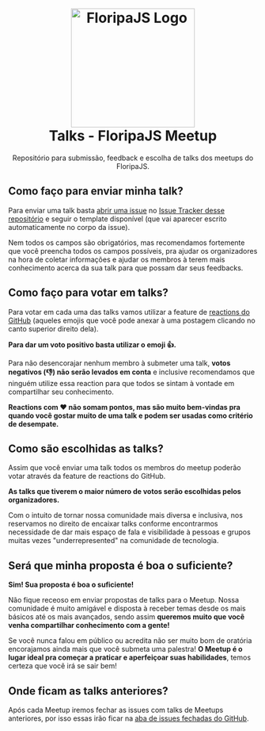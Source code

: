 <h1 align=center>
  <a href="http://floripajs.org" title="Floripa JS">
    <img alt="FloripaJS Logo" src="http://floripajs.org/assets/img/floripajs-logo.svg" width="250" height="240"/>
    <br>
  </a>
  Talks - FloripaJS Meetup
</h1>

<p align=center>
    Repositório para submissão, feedback e escolha de talks dos meetups do FloripaJS.
</p>

## Como faço para enviar minha talk?

Para enviar uma talk basta [abrir uma issue](https://github.com/floripajs/talks/issues/new) no [Issue Tracker desse repositório](https://github.com/floripajs/talks/issues) e seguir o template disponível (que vai aparecer escrito automaticamente no corpo da issue).

Nem todos os campos são obrigatórios, mas recomendamos fortemente que você preencha todos os campos possíveis, pra ajudar os organizadores na hora de coletar informações e ajudar os membros à terem mais conhecimento acerca da sua talk para que possam dar seus feedbacks.


## Como faço para votar em talks?

Para votar em cada uma das talks vamos utilizar a feature de [reactions do GitHub](https://github.com/blog/2119-add-reactions-to-pull-requests-issues-and-comments) (aqueles emojis que você pode anexar à uma postagem clicando no canto superior direito dela).

**Para dar um voto positivo basta utilizar o emoji :+1:.**

Para não desencorajar nenhum membro à submeter uma talk, **votos negativos (:-1:) não serão levados em conta** e inclusive recomendamos que ninguém utilize essa reaction para que todos se sintam à vontade em compartilhar seu conhecimento.

**Reactions com :heart: não somam pontos, mas são muito bem-vindas pra quando você gostar muito de uma talk e podem ser usadas como critério de desempate.**


## Como são escolhidas as talks?

Assim que você enviar uma talk todos os membros do meetup poderão votar através da feature de reactions do GitHub.

**As talks que tiverem o maior número de votos serão escolhidas pelos organizadores.**

Com o intuito de tornar nossa comunidade mais diversa e inclusiva, nos reservamos no direito de encaixar talks conforme encontrarmos necessidade de dar mais espaço de fala e visibilidade à pessoas e grupos muitas vezes "underrepresented" na comunidade de tecnologia.


## Será que minha proposta é boa o suficiente?

**Sim! Sua proposta é boa o suficiente!**

Não fique receoso em enviar propostas de talks para o Meetup. Nossa comunidade é muito amigável e disposta à receber temas desde os mais básicos até os mais avançados, sendo assim **queremos muito que você venha compartilhar conhecimento com a gente!**

Se você nunca falou em público ou acredita não ser muito bom de oratória encorajamos ainda mais que você submeta uma palestra! **O Meetup é o lugar ideal pra começar a praticar e aperfeiçoar suas habilidades**, temos certeza que você irá se sair bem!


## Onde ficam as talks anteriores?

Após cada Meetup iremos fechar as issues com talks de Meetups anteriores, por isso essas irão ficar na [aba de issues fechadas do GitHub](https://github.com/floripajs/talks/issues?utf8=%E2%9C%93&q=is%3Aissue%20is%3Aclosed).
